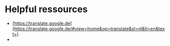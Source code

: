 # Helpful ressources

* [https://translate.google.de](https://translate.google.de/#view=home&op=translate&sl=nl&tl=en&text=)
* 